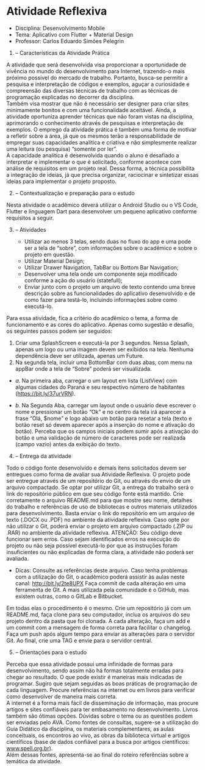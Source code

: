 # Atividade Reflexiva 
  
- Disciplina: Desenvolvimento Mobile 
- Tema: Aplicativo com Flutter + Material Design 
- Professor: Carlos Eduardo Simões Pelegrin 
  
1. – Características da Atividade Prática 
  
A atividade que será desenvolvida visa proporcionar a oportunidade de vivência 
no mundo do desenvolvimento para Internet, trazendo-o mais próximo possível 
do mercado de trabalho. 
Portanto, busca-se permitir a pesquisa e interpretação de códigos e exemplos, 
aguçar a curiosidade e compreensão das diversas técnicas de trabalho com as 
técnicas de programação explicadas no decorrer da disciplina.  
Também  visa  mostrar  que  não  é  necessário  ser  designer  para  criar  sites 
minimamente bonitos e com uma funcionalidade aceitável. 
Ainda,  a  atividade  oportuniza  aprender  técnicas  que  não  foram  vistas  na 
disciplina, aprimorando o conhecimento através de pesquisas e interpretação de 
exemplos. 
O emprego da atividade prática é também uma forma de motivar a refletir sobre 
a área, já que os mesmos terão a responsabilidade de empregar suas 
capacidades  analítica  e  criativa  e  não  simplesmente  realizar  uma  leitura  (ou 
pesquisa) “somente por ler”.  
A capacidade analítica é desenvolvida quando o aluno é desafiado a interpretar 
e implementar o que é solicitado, conforme acontece com análise de requisitos 
em um projeto real. Dessa forma, a técnica possibilita a integração de ideias, já 
que  precisa  organizar,  raciocinar  e  sintetizar  essas  ideias  para  implementar  o 
projeto proposto. 
  
  
 
 
2. – Contextualização e preparação para o estudo 
  
Nesta  atividade  o  acadêmico  deverá  utilizar  o  Android  Studio  ou  o  VS  Code, 
Flutter  e  linguagem  Dart  para  desenvolver  um  pequeno  aplicativo  conforme 
requisitos a seguir. 
 
3. – Atividades  
 
    - Utilizar ao menos 3 telas, sendo duas no fluxo do app e uma pode ser a tela de “sobre”, com informações sobre o acadêmico e sobre o projeto em questão. 
    - Utilizar Material Design; 
    - Utilizar Drawer Navigation, TabBar ou Bottom Bar Navigation; 
    - Desenvolver uma tela onde um componente seja modificado conforme a ação do usuário (statefull); 
    - Enviar  junto  com  o  projeto  um  arquivo  de  texto  contendo  uma  breve descrição sobre as funcionalidades do aplicativo desenvolvido e de como fazer para testá-lo, incluindo informações sobre como executá-lo. 
 
Para essa atividade, fica a critério do acadêmico o tema, a forma de 
funcionamento  e  as  cores  do  aplicativo.  Apenas  como  sugestão  e  desafio,  os 
seguintes passos podem ser seguidos: 
  
1. Criar  uma  SplashScreen  e  executá-la  por  3  segundos.  Nessa  Splash, 
apenas um logo ou uma imagem devem ser exibidos na tela. Nenhuma 
dependência deve ser utilizada, apenas um Future. 
2. Na  segunda  tela,  incluir  uma  BottomBar  com  duas  abas,  com  menu  na 
appBar onde a tela de “Sobre” poderá ser visualizada.  

- *a.* Na  primeira  aba,  carregar  o  um  layout  em  lista  (ListView)  com 
algumas  cidades  do  Paraná  e  seu  respectivo  número  de  habitantes 
(https://bit.ly/37urVRN). 
 
 
- *b.* Na Segunda Aba, carregar um layout onde o usuário deve escrever 
o nome e pressionar um botão “Ok” e no centro da tela irá aparecer a 
frase “Olá, $nome” e logo abaixo um botão para resetar a tela (texto 
e botão reset só devem aparecer após a inserção do nome e ativação 
do  botão).  Perceba  que  os  campos  iniciais  podem  sumir  após  a 
ativação do botão e uma validação de número de caracteres pode ser 
realizada (campo vazio) antes da exibição do texto. 
 
4. – Entrega da atividade 
 
Todo o código fonte desenvolvido e demais itens solicitados devem ser 
entregues  como  forma  de  avaliar  sua  Atividade  Reflexiva.  O  projeto  pode  ser 
entregue através de um repositório do Git, ou através do envio  de um arquivo 
compactado. 
Se optar por utilizar Git, a entrega do trabalho será o link do repositório público 
em que seu código fonte está mantido. Crie corretamente o arquivo README.md 
para  que  mostre  seu  nome,  detalhes  do  trabalho  e  referências  de  uso  de 
bibliotecas  e  outros  materiais  utilizados  para  desenvolvimento.  Basta  enviar  o 
link  do  repositório  em  um  arquivo  de  texto  (.DOCX  ou  .PDF)  no  ambiente  da 
atividade reflexiva. 
Caso opte por não utilizar o Git, poderá enviar o projeto em arquivo 
compactado (.ZIP ou .RAR) no ambiente da atividade reflexiva. 
ATENÇÃO:  Seu  código  deve  funcionar  sem  erros.  Caso  sejam  identificados 
erros  na  execução  do  projeto  ou  não  seja  possível  executá-lo  por  que  as 
instruções foram insuficientes ou não explicadas de forma clara, a atividade não 
poderá ser avaliada. 
 
- Dicas: 
Consulte as referências deste arquivo. Caso tenha problemas com a utilização do Git, o acadêmico poderá assistir às 
aulas neste canal: http://bit.ly/2te8UPX 
Faça commit de cada alteração em uma ferramenta de Git. A mais utilizada pela comunidade é o GitHub, mas existem outras, como o GitLab e Bitbucket.  
 
 
Em  todas  elas  o  procedimento  é  o  mesmo.  Crie  um  repositório  já  com  um 
README.md, faça clone para seu computador, inclua os arquivos do seu projeto 
dentro da  pasta  que foi  clonada.  A  cada alteração, faça um add e  um  commit 
com  a  mensagem  de  forma  correta  para  facilitar  o  changelog.  Faça  um  push 
após  algum  tempo para  enviar  as  alterações  para  o  servidor  Git. Ao final,  crie 
uma TAG e envie para o servidor central. 
 
5. – Orientações para o estudo 
  
Perceba que essa atividade possui uma infinidade de formas para 
desenvolvimento,  sendo  assim  não  há  formas  totalmente  erradas  para  chegar 
ao resultado. O que pode existir é maneiras mais indicadas de programar. 
Sugiro que sejam seguidas as boas práticas de programação de cada linguagem. 
Procure referências na internet ou em livros para verificar como desenvolver de 
maneira mais correta.  
A  internet  é  a  forma  mais  fácil  de  disseminação  de  informação,  mas  procure 
artigos  e  sites  confiáveis  para  ter  embasamento  no  desenvolvimento.  Livros 
também são ótimas opções. 
Dúvidas sobre o tema ou as questões podem ser enviadas pelo AVA. 
Como fontes de consultas, sugere-se a utilização do Guia Didático da disciplina, 
os  materiais  complementares,  as  aulas  conceituais,  os  encontros  ao  vivo,  as 
obras da biblioteca virtual e artigos científicos (base de dados confiável para a 
busca por artigos científicos: www.spell.org.br).  
Além dessas fontes, apresenta-se ao final do roteiro referências sobre a temática 
da atividade. 